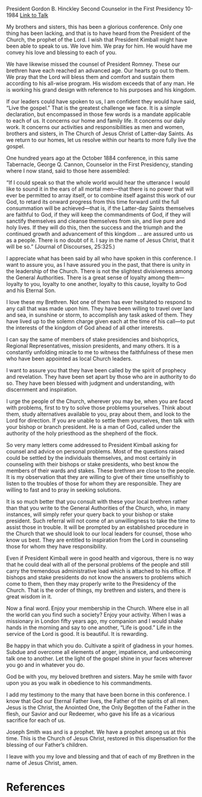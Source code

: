 President Gordon B. Hinckley
Second Counselor in the First Presidency
10-1984
[Link to Talk](https://www.churchofjesuschrist.org/study/general-conference/1984/10/live-the-gospel?lang=eng)

My brothers and sisters, this has been a glorious conference. Only one thing has been lacking, and that is to have heard from the President of the Church, the prophet of the Lord. I wish that President Kimball might have been able to speak to us. We love him. We pray for him. He would have me convey his love and blessing to each of you.

We have likewise missed the counsel of President Romney. These our brethren have each reached an advanced age. Our hearts go out to them. We pray that the Lord will bless them and comfort and sustain them according to his all-wise program. His wisdom exceeds that of any man. He is working his grand design with reference to his purposes and his kingdom.

If our leaders could have spoken to us, I am confident they would have said, “Live the gospel.” That is the greatest challenge we face. It is a simple declaration, but encompassed in those few words is a mandate applicable to each of us. It concerns our home and family life. It concerns our daily work. It concerns our activities and responsibilities as men and women, brothers and sisters, in The Church of Jesus Christ of Latter-day Saints. As we return to our homes, let us resolve within our hearts to more fully live the gospel.

One hundred years ago at the October 1884 conference, in this same Tabernacle, George Q. Cannon, Counselor in the First Presidency, standing where I now stand, said to those here assembled:

“If I could speak so that the whole world would hear the utterance I would like to sound it in the ears of all mortal men—that there is no power that will ever be permitted to array itself, or to combine itself against this work of our God, to retard its onward progress from this time forward until the full consummation will be achieved—that is, if the Latter-day Saints themselves are faithful to God, if they will keep the commandments of God, if they will sanctify themselves and cleanse themselves from sin, and live pure and holy lives. If they will do this, then the success and the triumph and the continued growth and advancement of this kingdom … are assured unto us as a people. There is no doubt of it. I say in the name of Jesus Christ, that it will be so.” (Journal of Discourses, 25:325.)



I appreciate what has been said by all who have spoken in this conference. I want to assure you, as I have assured you in the past, that there is unity in the leadership of the Church. There is not the slightest divisiveness among the General Authorities. There is a great sense of loyalty among them—loyalty to you, loyalty to one another, loyalty to this cause, loyalty to God and his Eternal Son.

I love these my Brethren. Not one of them has ever hesitated to respond to any call that was made upon him. They have been willing to travel over land and sea, in sunshine or storm, to accomplish any task asked of them. They have lived up to the solemn charge given each at the time of his call—to put the interests of the kingdom of God ahead of all other interests.

I can say the same of members of stake presidencies and bishoprics, Regional Representatives, mission presidents, and many others. It is a constantly unfolding miracle to me to witness the faithfulness of these men who have been appointed as local Church leaders.

I want to assure you that they have been called by the spirit of prophecy and revelation. They have been set apart by those who are in authority to do so. They have been blessed with judgment and understanding, with discernment and inspiration.

I urge the people of the Church, wherever you may be, when you are faced with problems, first to try to solve those problems yourselves. Think about them, study alternatives available to you, pray about them, and look to the Lord for direction. If you are unable to settle them yourselves, then talk with your bishop or branch president. He is a man of God, called under the authority of the holy priesthood as the shepherd of the flock.

So very many letters come addressed to President Kimball asking for counsel and advice on personal problems. Most of the questions raised could be settled by the individuals themselves, and most certainly in counseling with their bishops or stake presidents, who best know the members of their wards and stakes. These brethren are close to the people. It is my observation that they are willing to give of their time unselfishly to listen to the troubles of those for whom they are responsible. They are willing to fast and to pray in seeking solutions.

It is so much better that you consult with these your local brethren rather than that you write to the General Authorities of the Church, who, in many instances, will simply refer your query back to your bishop or stake president. Such referral will not come of an unwillingness to take the time to assist those in trouble. It will be prompted by an established procedure in the Church that we should look to our local leaders for counsel, those who know us best. They are entitled to inspiration from the Lord in counseling those for whom they have responsibility.

Even if President Kimball were in good health and vigorous, there is no way that he could deal with all of the personal problems of the people and still carry the tremendous administrative load which is attached to his office. If bishops and stake presidents do not know the answers to problems which come to them, then they may properly write to the Presidency of the Church. That is the order of things, my brethren and sisters, and there is great wisdom in it.

Now a final word. Enjoy your membership in the Church. Where else in all the world can you find such a society? Enjoy your activity. When I was a missionary in London fifty years ago, my companion and I would shake hands in the morning and say to one another, “Life is good.” Life in the service of the Lord is good. It is beautiful. It is rewarding.

Be happy in that which you do. Cultivate a spirit of gladness in your homes. Subdue and overcome all elements of anger, impatience, and unbecoming talk one to another. Let the light of the gospel shine in your faces wherever you go and in whatever you do.

God be with you, my beloved brethren and sisters. May he smile with favor upon you as you walk in obedience to his commandments.

I add my testimony to the many that have been borne in this conference. I know that God our Eternal Father lives, the Father of the spirits of all men. Jesus is the Christ, the Anointed One, the Only Begotten of the Father in the flesh, our Savior and our Redeemer, who gave his life as a vicarious sacrifice for each of us.

Joseph Smith was and is a prophet. We have a prophet among us at this time. This is the Church of Jesus Christ, restored in this dispensation for the blessing of our Father’s children.

I leave with you my love and blessing and that of each of my Brethren in the name of Jesus Christ, amen.

# References
